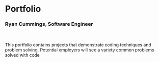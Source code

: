 # Portfolio
### Ryan Cummings, Software Engineer
<br><br>
This portfolio contains projects that demonstrate coding techniques and problem solving.  Potential employers will see a variety common problems solved with code